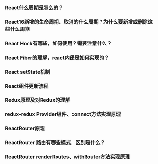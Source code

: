 ### React什么周期是怎么的？


### React16新增的生命周期、取消的什么周期？为什么要新增或删除这些什么周期


### React Hook有哪些，如何使用？需要注意什么？


### React Fiber的理解，react内部是如何实现的？


### React setState机制


### React组件更新流程


### Redux原理及对Redux的理解


### redux-redux Provider组件、connect方法实现原理


### ReactRouter原理


### ReactRouter 路由有哪些模式，区别是什么？


### ReactRouter renderRoutes、withRouter方法实现原理



